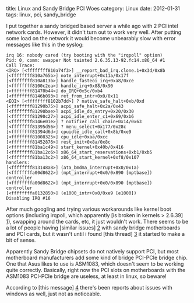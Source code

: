 title: Linux and Sandy Bridge PCI Woes
category: Linux
date: 2012-01-31
tags: linux, pci, sandy_bridge

I put together a sandy bridged based server a while ago with 2 PCI intel network cards.
However, it didn't turn out to work very well. After putting some load on the network
it would become unbearably slow with error messages like this in the syslog:

    irq 16: nobody cared (try booting with the "irqpoll" option)
    Pid: 0, comm: swapper Not tainted 2.6.35.13-92.fc14.x86_64 #1
    Call Trace:
    <IRQ> [<ffffffff810a74f3>] __report_bad_irq.clone.1+0x3d/0x8b
    [<ffffffff810a765b>] note_interrupt+0x11a/0x17f
    [<ffffffff810a813b>] handle_fasteoi_irq+0xa8/0xce
    [<ffffffff8100c2ea>] handle_irq+0x88/0x90
    [<ffffffff81470b44>] do_IRQ+0x5c/0xb4
    [<ffffffff8146b093>] ret_from_intr+0x0/0x11
    <EOI> [<ffffffff8102b7dd>] ? native_safe_halt+0xb/0xd
    [<ffffffff81290b75>] acpi_safe_halt+0x2a/0x43
    [<ffffffff81290bae>] acpi_idle_do_entry+0x20/0x30
    [<ffffffff81290c27>] acpi_idle_enter_c1+0x69/0xb6
    [<ffffffff8146e01e>] ? notifier_call_chain+0x14/0x63
    [<ffffffff81395d56>] ? menu_select+0x177/0x28c
    [<ffffffff81394d6d>] cpuidle_idle_call+0x8b/0xe9
    [<ffffffff81008325>] cpu_idle+0xaa/0xcc
    [<ffffffff81452876>] rest_init+0x8a/0x8c
    [<ffffffff81ba1c49>] start_kernel+0x40b/0x416
    [<ffffffff81ba12c6>] x86_64_start_reservations+0xb1/0xb5
    [<ffffffff81ba13c2>] x86_64_start_kernel+0xf8/0x107
    handlers:
    [<ffffffff813148a8>] (ata_bmdma_interrupt+0x0/0x1a)
    [<ffffffffa00d8622>] (mpt_interrupt+0x0/0x890 [mptbase])
    controller
    [<ffffffffa00d8622>] (mpt_interrupt+0x0/0x890 [mptbase])
    controller
    [<ffffffffa0132850>] (e1000_intr+0x0/0xe9 [e1000])
    Disabling IRQ #16

After much googling and trying various workarounds like kernel boot options
(including irqpoll, which apparently [is broken in kernels > 2.6.39] [1]),
swapping around the cards, etc, it just wouldn't work. There seems to be
a lot of people having [similar issues] [2] with sandy bridge motherboards and PCI cards,
but it wasn't until i found [this thread] [3] it started to make a bit of sense.

Apparently Sandy Bridge chipsets do not natively support PCI, but most motherboard
manufacturers add some kind of bridge PCI-PCIe bridge chip. One that Asus likes to use
is ASM1083, which doesn't seem to be working quite correctly. Basically, right now the
PCI slots on motherboards with the ASM1083 PCI-PCIe bridge are useless, at least in linux,
so beware!

According to [this message] [4] there's been reports about issues with windows as well, just not
as noticeable.

[1]: https://bugs.launchpad.net/ubuntu/+source/linux/+bug/855199
[2]: https://bugzilla.redhat.com/show_bug.cgi?id=713351
[3]: https://lkml.org/lkml/2011/12/11/44
[4]: https://lkml.org/lkml/2012/1/31/167

